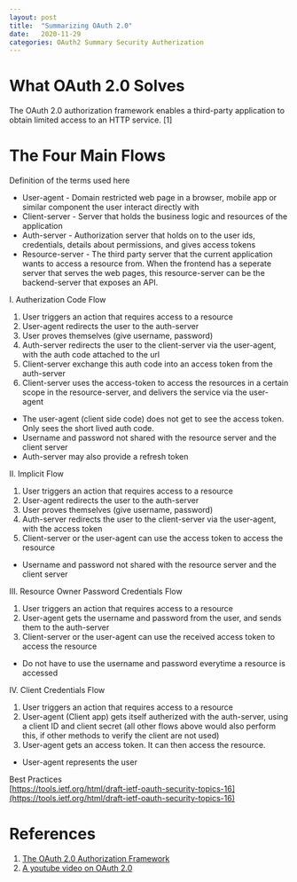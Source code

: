 ```yaml
---
layout: post
title:  "Summarizing OAuth 2.0"
date:   2020-11-29
categories: OAuth2 Summary Security Autherization
---
```

# What OAuth 2.0 Solves 
The OAuth 2.0 authorization framework enables a third-party
   application to obtain limited access to an HTTP service. [1]

# The Four Main Flows

Definition of the terms used here   
- User-agent - Domain restricted web page in a browser, mobile app or similar component the user interact directly with 
- Client-server - Server that holds the business logic and resources of the application 
- Auth-server - Authorization server that holds on to the user ids, credentials, details about permissions, and gives access tokens  
- Resource-server - The third party server that the current application wants to access a resource from. When the frontend has a seperate server that serves the web pages, this resource-server can be the backend-server that exposes an API.  

I. Autherization Code Flow

1. User triggers an action that requires access to a resource   
2. User-agent redirects the user to the auth-server   
3. User proves themselves (give username, password)  
4. Auth-server redirects the user to the client-server via the user-agent, with the auth code attached to the url   
5. Client-server exchange this auth code into an access token from the auth-server   
6. Client-server uses the access-token to access the resources in a certain scope in the resource-server, and delivers the service via the user-agent   

- The user-agent (client side code) does not get to see the access token. Only sees the short lived auth code.
- Username and password not shared with the resource server and the client server
- Auth-server may also provide a refresh token

II. Implicit Flow

1. User triggers an action that requires access to a resource
2. User-agent redirects the user to the auth-server
3. User proves themselves (give username, password)
4. Auth-server redirects the user to the client-server via the user-agent, with the access token
5. Client-server or the user-agent can use the access token to access the resource

- Username and password not shared with the resource server and the client server

III. Resource Owner Password Credentials Flow

1. User triggers an action that requires access to a resource
2. User-agent gets the username and password from the user, and sends them to the auth-server
3. Client-server or the user-agent can use the received access token to access the resource

- Do not have to use the username and password everytime a resource is accessed

IV. Client Credentials Flow

1. User triggers an action that requires access to a resource
2. User-agent (Client app) gets itself autherized with the auth-server, using a client ID and client secret (all other flows above would also perform this, if other methods to verify the client are not used)
3. User-agent gets an access token. It can then access the resource.

- User-agent represents the user 

Best Practices  
[https://tools.ietf.org/html/draft-ietf-oauth-security-topics-16](https://tools.ietf.org/html/draft-ietf-oauth-security-topics-16)



# References

1. [The OAuth 2.0 Authorization Framework](https://tools.ietf.org)
2. [A youtube video on OAuth 2.0](https://www.youtube.com/watch?v=996OiexHze0)

